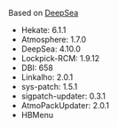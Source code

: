 Based on [DeepSea](https://github.com/Team-Neptune/DeepSea)

* Hekate: 6.1.1
* Atmosphere: 1.7.0
* DeepSea: 4.10.0
* Lockpick-RCM: 1.9.12
* DBI: 658
* Linkalho: 2.0.1
* sys-patch: 1.5.1
* sigpatch-updater: 0.3.1
* AtmoPackUpdater: 2.0.1
* HBMenu